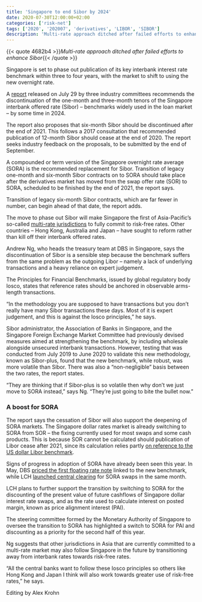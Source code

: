 ```yaml
---
title: 'Singapore to end Sibor by 2024'
date: 2020-07-30T12:00:00+02:00
categories: ['risk-net']
tags: ['2020', '202007', 'derivatives', 'LIBOR', 'SIBOR']
description: 'Multi-rate approach ditched after failed efforts to enhance Sibor'
---
```


{{< quote 4682b4 >}}_Multi-rate approach ditched after failed efforts to enhance Sibor_{{< /quote >}}

Singapore is set to phase out publication of its key interbank interest rate benchmark within three to four years, with the market to shift to using the new overnight rate.

A [report](https://abs.org.sg/docs/library/sibor-reform-and-the-future-landscape-for-sgd-interest-rate-benchmarks.pdf) released on July 29 by three industry committees recommends the discontinuation of the one-month and three-month tenors of the Singapore interbank offered rate (Sibor) – benchmarks widely used in the loan market – by some time in 2024.

The report also proposes that six-month Sibor should be discontinued after the end of 2021. This follows a 2017 consultation that recommended publication of 12-month Sibor should cease at the end of 2020. The report seeks industry feedback on the proposals, to be submitted by the end of September.

A compounded or term version of the Singapore overnight rate average (SORA) is the recommended replacement for Sibor. Transition of legacy one-month and six-month Sibor contracts on to SORA should take place after the derivatives market has moved from the swap offer rate (SOR) to SORA, scheduled to be finished by the end of 2021, the report says.

Transition of legacy six-month Sibor contracts, which are far fewer in number, can begin ahead of that date, the report adds.

The move to phase out Sibor will make Singapore the first of Asia-Pacific’s so-called [multi-rate jurisdictions](https://www.risk.net/derivatives/5454266/after-libor-japan-australia-look-to-multi-rate-future) to fully commit to risk-free rates. Other countries – Hong Kong, Australia and Japan – have sought to reform rather than kill off their interbank offered rates.

Andrew Ng, who heads the treasury team at DBS in Singapore, says the discontinuation of Sibor is a sensible step because the benchmark suffers from the same problem as the outgoing Libor – namely a lack of underlying transactions and a heavy reliance on expert judgement.

The Principles for Financial Benchmarks, issued by global regulatory body Iosco, states that reference rates should be anchored in observable arms-length transactions.

“In the methodology you are supposed to have transactions but you don’t really have many Sibor transactions these days. Most of it is expert judgement, and this is against the Iosco principles,” he says.

Sibor administrator, the Association of Banks in Singapore, and the Singapore Foreign Exchange Market Committee had previously devised measures aimed at strengthening the benchmark, by including wholesale alongside unsecured interbank transactions. However, testing that was conducted from July 2019 to June 2020 to validate this new methodology, known as Sibor-plus, found that the new benchmark, while robust, was more volatile than Sibor. There was also a “non-negligible” basis between the two rates, the report states.

“They are thinking that if Sibor-plus is so volatile then why don’t we just move to SORA instead,” says Ng. “They’re just going to bite the bullet now.”

### A boost for SORA

The report says the cessation of Sibor will also support the deepening of SORA markets. The Singapore dollar rates market is already switching to SORA from SOR – the fixing currently used for most swaps and some cash products. This is because SOR cannot be calculated should publication of Libor cease after 2021, since its calculation relies partly [on reference to the US dollar Libor benchmark](https://www.risk.net/derivatives/6906371/asia-awaits-term-sofr-solution-for-local-benchmarks).

Signs of progress in adoption of SORA have already been seen this year. In May, DBS [priced the first floating rate note](https://www.risk.net/derivatives/7544461/singapore-debuts-floater-linked-to-risk-free-rate) linked to the new benchmark, while LCH [launched central clearing](https://www.risk.net/derivatives/7547316/lch-debuts-central-clearing-for-sora-derivatives) for SORA swaps in the same month.

LCH plans to further support the transition by switching to SORA for the discounting of the present value of future cashflows of Singapore dollar interest rate swaps, and as the rate used to calculate interest on posted margin, known as price alignment interest (PAI).

The steering committee formed by the Monetary Authority of Singapore to oversee the transition to SORA has highlighted a switch to SORA for PAI and discounting as a priority for the second half of this year.

Ng suggests that other jurisdictions in Asia that are currently committed to a multi-rate market may also follow Singapore in the future by transitioning away from interbank rates towards risk-free rates.

“All the central banks want to follow these Iosco principles so others like Hong Kong and Japan I think will also work towards greater use of risk-free rates,” he says.

Editing by Alex Krohn

